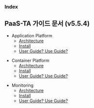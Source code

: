 ### Index

## PaaS-TA 가이드 문서 (v5.5.4)
- Application Platform  
  - [Architecture](./application_platform/architecture/README.md)  
  - [Install](./application_platform/install/README.md)  
  - [User Guide? Use Guide?](./application_platform/user_guide/README.md)  

* Container Platform  
  * [Architecture](#1)  
  * [Install](#1.1)  
  * [User Guide? Use Guide?](#1.1)  
  
+ Monitoring  
  + [Architecture](#1.1)  
  + [Install](#1.1)  
  + [User Guide? Use Guide?](#1.1)  
